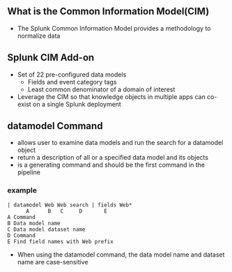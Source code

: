 ## What is the Common Information Model(CIM)
- The Splunk Common Information Model provides a methodology to normalize data
## Splunk CIM Add-on
- Set of 22 pre-configured data models
    - Fields and event category tags
    - Least common denominator of a domain of interest
- Leverage the CIM so that knowledge objects in multiple apps can co-exist on a single Splunk deployment
## datamodel Command
- allows user to examine data models and run the search for a datamodel object
- return a description of all or a specified data model and its objects
- is a generating command and should be the first command in the pipeline
### example
```
| datamodel Web Web search | fields Web*
      A      B   C     D       E
A Command
B Data model name
C Data model dataset name
D Command
E Find field names with Web prefix
```
- When using the datamodel command, the data model name and dataset name are case-sensitive 